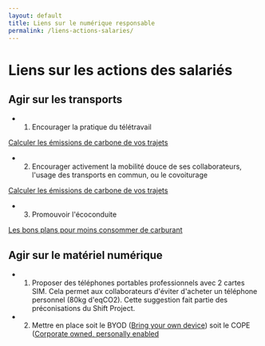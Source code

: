 ```yaml
---
layout: default
title: Liens sur le numérique responsable
permalink: /liens-actions-salaries/
---
```

# Liens sur les actions des salariés

## Agir sur les transports

* 1. Encourager la pratique du télétravail

[Calculer les émissions de carbone de vos trajets](https://agirpourlatransition.ademe.fr/particuliers/calculer-emissions-carbone-trajets)

* 2. Encourager activement la mobilité douce de ses collaborateurs, l'usage des transports en commun, ou le covoiturage

[Calculer les émissions de carbone de vos trajets](https://agirpourlatransition.ademe.fr/particuliers/calculer-emissions-carbone-trajets)

* 3. Promouvoir l'écoconduite

[Les bons plans pour moins consommer de carburant](https://agirpourlatransition.ademe.fr/particuliers/bureau/deplacements/bons-plans-moins-consommer-carburant)

## Agir sur le matériel numérique

* 1. Proposer des téléphones portables professionnels avec 2 cartes SIM. Cela permet aux collaborateurs d'éviter d'acheter un téléphone personnel (80kg d'eqCO2). Cette suggestion fait partie des préconisations du Shift Project.
* 2. Mettre en place soit le BYOD ([Bring your own device](https://fr.wikipedia.org/wiki/Bring_your_own_device)) soit le COPE ([Corporate owned, personally enabled](https://fr.wikipedia.org/wiki/Corporate_owned,_personally_enabled)

